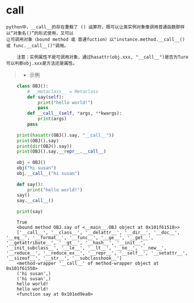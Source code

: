 # __call__
    
    python中，__call__的存在重载了 () 运算符，既可以让类实例对象像调用普通函数那样以“对象名()”的形式使用，又可以
    让可调用对象（bound method 或 普通fuction）以"instance.method.__call__() 或 func.__call__()"调用。
    
        注意：实例属性不是可调用对象，通过hasattr(obj.xxx, "__call__")是否为Ture可以判断obj.xxx是方法还是属性。
    

    
> * 示例
```python
    class OBJ():
        # __metaclass__ = Metaclass
        def say(self):
            print("hello world!")
            pass
        def __call__(self, *args, **kwargs):
            print(args)
        pass
    
    print(hasattr(OBJ().say, "__call__"))
    print(OBJ().say)
    print(dir(OBJ().say))
    print(OBJ().say.__repr__.__call__)
    
    obj = OBJ()
    obj("hi susan")
    obj.__call__("hi susan")
    
    def say():
        print("hello world!")
    say()
    say.__call__()
    
    print(say)
```

```shell
    True
    <bound method OBJ.say of <__main__.OBJ object at 0x101f61518>>
    ['__call__', '__class__', '__delattr__', '__dir__', '__doc__', '__eq__', '__format__', '__func__', '__ge__', '__get__', '__getattribute__', '__gt__', '__hash__', '__init__', '__init_subclass__', '__le__', '__lt__', '__ne__', '__new__', '__reduce__', '__reduce_ex__', '__repr__', '__self__', '__setattr__', '__sizeof__', '__str__', '__subclasshook__']
    <method-wrapper '__call__' of method-wrapper object at 0x101f61550>
    ('hi susan',)
    ('hi susan',)
    hello world!
    hello world!
    <function say at 0x101ed9ea0>
```    
